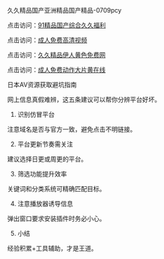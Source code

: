 久久精品国产亚洲精品国产精品-0709pcy

点击访问：<a href="https://heiliaoga6s9v.pages.dev">91精品国产综合久久福利</a>

点击访问：<a href="https://heiliao2dmwwy.pages.dev">成人免费高清视频</a>

点击访问：<a href="https://heiliaoga6s9v.pages.dev">久久精品伊人黄色免费网</a>

点击访问：<a href="https://heiliaozj3tjd.pages.dev">成人免费动作大片黄在线</a>


日本AV资源获取避坑指南

网上信息真假难辨，这五条建议可以帮你分辨平台好坏。

1. 识别仿冒平台

注意域名是否与官方一致，避免点击不明链接。

2. 平台更新节奏需关注

建议选择日更或周更的平台。

3. 筛选功能提升效率

关键词和分类系统可精确匹配目标。

4. 注意播放器诱导信息

弹出窗口要求安装插件时务必小心。

5. 小结

经验积累+工具辅助，才是王道。

<span style="display:none;">[Canonical link]( https://github.com/pcy070925/12513 ）</span>
